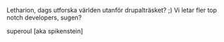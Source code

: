 Letharion, dags utforska världen utanför drupalträsket? ;)
Vi letar fler top notch developers, sugen?

superoul [aka spikenstein]
